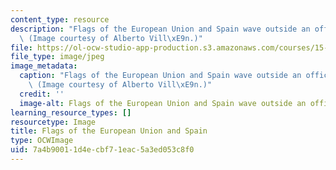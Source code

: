 ```yaml
---
content_type: resource
description: "Flags of the European Union and Spain wave outside an office building.\
  \ (Image courtesy of Alberto Vill\xE9n.)"
file: https://ol-ocw-studio-app-production.s3.amazonaws.com/courses/15-224-global-markets-national-politics-and-the-competitive-advantage-of-firms-spring-2003/7a4b90011d4ecbf71eac5a3ed053c8f0_15-224s03.jpg
file_type: image/jpeg
image_metadata:
  caption: "Flags of the European Union and Spain wave outside an office building.\
    \ (Image courtesy of Alberto Vill\xE9n.)"
  credit: ''
  image-alt: Flags of the European Union and Spain wave outside an office building.
learning_resource_types: []
resourcetype: Image
title: Flags of the European Union and Spain
type: OCWImage
uid: 7a4b9001-1d4e-cbf7-1eac-5a3ed053c8f0
---
```

